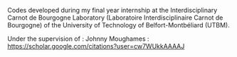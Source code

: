 Codes developed during my final year internship at the Interdisciplinary Carnot de Bourgogne Laboratory (Laboratoire Interdisciplinaire Carnot de Bourgogne) of the University of Technology of Belfort-Montbéliard (UTBM).




Under the supervision of :
Johnny Moughames : https://scholar.google.com/citations?user=cw7WUkkAAAAJ
